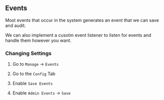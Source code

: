 ## Events

Most events that occur in the system generates an event that we can save and audit.

We can also implement a cusotm event listener to listen for events and handle them however you want.

### Changing Settings

1. Go to `Manage` -> `Events`

2. Go to the `Config` Tab

3. Enable `Save Events`

4. Enable `Admin Events` -> `Save`

